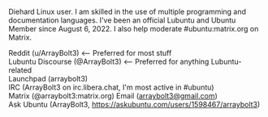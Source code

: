 Diehard Linux user. I am skilled in the use of multiple programming and documentation languages. I've been an official Lubuntu and Ubuntu Member since August 6, 2022. I also help moderate #ubuntu:matrix.org on Matrix.

Reddit (u/ArrayBolt3) <-- Preferred for most stuff  
Lubuntu Discourse (@ArrayBolt3) <-- Preferred for anything Lubuntu-related  
Launchpad (arraybolt3)  
IRC (ArrayBolt3 on irc.libera.chat, I'm most active in #ubuntu)  
Matrix (@arraybolt3:matrix.org)
Email (arraybolt3@gmail.com)  
Ask Ubuntu (ArrayBolt3, https://askubuntu.com/users/1598467/arraybolt3)  
